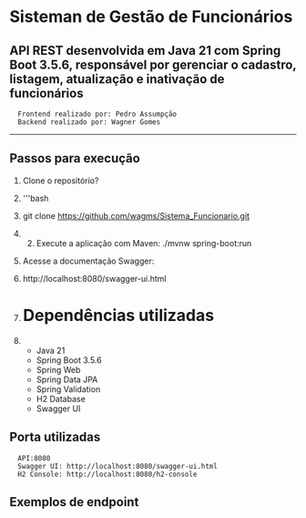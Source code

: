 # Sisteman de Gestão de Funcionários
API REST desenvolvida em **Java 21** com **Spring Boot 3.5.6**, responsável por gerenciar o cadastro, listagem, atualização e inativação de funcionários
---
      Frontend realizado por: Pedro Assumpção
      Backend realizado por: Wagner Gomes
---
## Passos para execução
1. Clone o repositório?
2. '''bash
3. git clone https://github.com/wagms/Sistema_Funcionario.git
4. 2. Execute a aplicação com Maven:
      ./mvnw spring-boot:run

3. Acesse a documentação Swagger:
4. http://localhost:8080/swagger-ui.html

5. # Dependências utilizadas
6. - Java 21
   - Spring Boot 3.5.6
   - Spring Web
   - Spring Data JPA
   - Spring Validation
   - H2 Database
   - Swagger UI
     
## Porta utilizadas
      API:8080
      Swagger UI: http://localhost:8080/swagger-ui.html
      H2 Console: http://localhost:8080/h2-console

## Exemplos de endpoint
